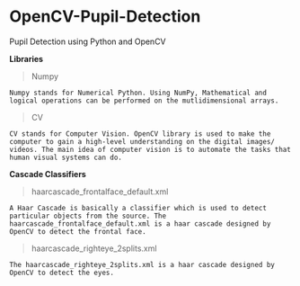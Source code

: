 # OpenCV-Pupil-Detection
Pupil Detection using Python and OpenCV

**Libraries**
> Numpy
```
Numpy stands for Numerical Python. Using NumPy, Mathematical and logical operations can be performed on the mutlidimensional arrays.
```

> CV
```
CV stands for Computer Vision. OpenCV library is used to make the computer to gain a high-level understanding on the digital images/ videos. The main idea of computer vision is to automate the tasks that human visual systems can do.
```

**Cascade Classifiers**
> haarcascade_frontalface_default.xml
```
A Haar Cascade is basically a classifier which is used to detect particular objects from the source. The haarcascade_frontalface_default.xml is a haar cascade designed by OpenCV to detect the frontal face.
```

> haarcascade_righteye_2splits.xml
```
The haarcascade_righteye_2splits.xml is a haar cascade designed by OpenCV to detect the eyes.
```
